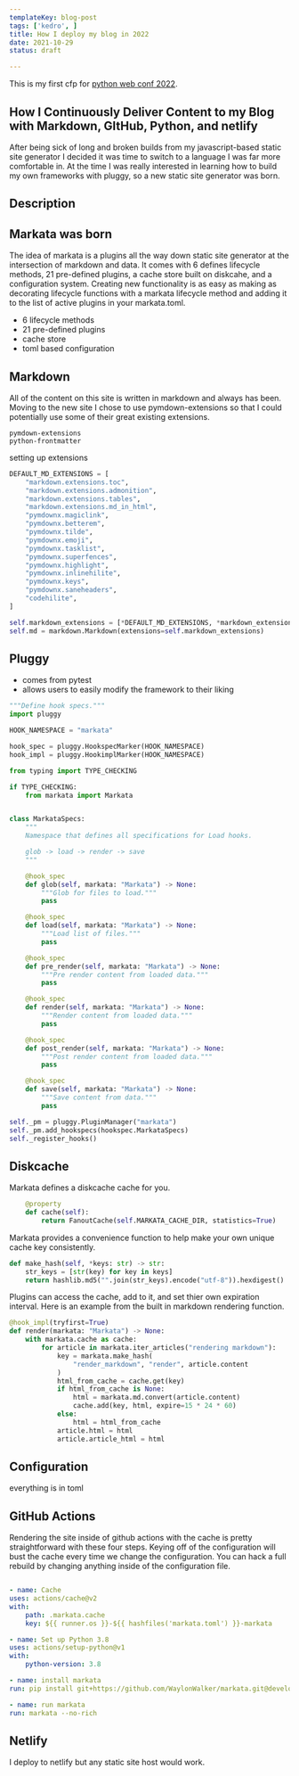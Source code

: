 ```yaml
---
templateKey: blog-post
tags: ['kedro', ]
title: How I deploy my blog in 2022
date: 2021-10-29
status: draft

---
```


This is my first cfp for [python web conf 2022](https://2022.pythonwebconf.com/).

## How I Continuously Deliver Content to my Blog with Markdown, GItHub, Python, and netlify

After being sick of long and broken builds from my javascript-based static site
generator I decided it was time to switch to a language I was far more
comfortable in.  At the time I was really interested in learning how to build
my own frameworks with pluggy, so a new static site generator was born.


## Description

## Markata was born

The idea of markata is a plugins all the way down static site generator at the
intersection of markdown and data.  It comes with 6 defines lifecycle methods,
21 pre-defined plugins, a cache store built on diskcahe, and a configuration
system.  Creating new functionality is as easy as making as decorating
lifecycle functions with a markata lifecycle method and adding it to the list
of active plugins in your markata.toml.

* 6 lifecycle methods
* 21 pre-defined plugins
* cache store
* toml based configuration

## Markdown

All of the content on this site is written in markdown and always has been.
Moving to the new site I chose to use pymdown-extensions so that I could
potentially use some of their great existing extensions.

```
pymdown-extensions
python-frontmatter
```

setting up extensions

``` python
DEFAULT_MD_EXTENSIONS = [
    "markdown.extensions.toc",
    "markdown.extensions.admonition",
    "markdown.extensions.tables",
    "markdown.extensions.md_in_html",
    "pymdownx.magiclink",
    "pymdownx.betterem",
    "pymdownx.tilde",
    "pymdownx.emoji",
    "pymdownx.tasklist",
    "pymdownx.superfences",
    "pymdownx.highlight",
    "pymdownx.inlinehilite",
    "pymdownx.keys",
    "pymdownx.saneheaders",
    "codehilite",
]

self.markdown_extensions = [*DEFAULT_MD_EXTENSIONS, *markdown_extensions]
self.md = markdown.Markdown(extensions=self.markdown_extensions)
```

## Pluggy


* comes from pytest
* allows users to easily modify the framework to their liking


``` python
"""Define hook specs."""
import pluggy

HOOK_NAMESPACE = "markata"

hook_spec = pluggy.HookspecMarker(HOOK_NAMESPACE)
hook_impl = pluggy.HookimplMarker(HOOK_NAMESPACE)

from typing import TYPE_CHECKING

if TYPE_CHECKING:
    from markata import Markata


class MarkataSpecs:
    """
    Namespace that defines all specifications for Load hooks.

    glob -> load -> render -> save
    """

    @hook_spec
    def glob(self, markata: "Markata") -> None:
        """Glob for files to load."""
        pass

    @hook_spec
    def load(self, markata: "Markata") -> None:
        """Load list of files."""
        pass

    @hook_spec
    def pre_render(self, markata: "Markata") -> None:
        """Pre render content from loaded data."""
        pass

    @hook_spec
    def render(self, markata: "Markata") -> None:
        """Render content from loaded data."""
        pass

    @hook_spec
    def post_render(self, markata: "Markata") -> None:
        """Post render content from loaded data."""
        pass

    @hook_spec
    def save(self, markata: "Markata") -> None:
        """Save content from data."""
        pass
```

``` python
self._pm = pluggy.PluginManager("markata")
self._pm.add_hookspecs(hookspec.MarkataSpecs)
self._register_hooks()
```

## Diskcache

Markata defines a diskcache cache for you.

``` python
    @property
    def cache(self):
        return FanoutCache(self.MARKATA_CACHE_DIR, statistics=True)
```

Markata provides a convenience function to help make your own unique cache key
consistently.

``` python
def make_hash(self, *keys: str) -> str:
    str_keys = [str(key) for key in keys]
    return hashlib.md5("".join(str_keys).encode("utf-8")).hexdigest()
```

Plugins can access the cache, add to it, and set thier own expiration interval.
Here is an example from the built in markdown rendering function.

``` python
@hook_impl(tryfirst=True)
def render(markata: "Markata") -> None:
    with markata.cache as cache:
        for article in markata.iter_articles("rendering markdown"):
            key = markata.make_hash(
                "render_markdown", "render", article.content
            )
            html_from_cache = cache.get(key)
            if html_from_cache is None:
                html = markata.md.convert(article.content)
                cache.add(key, html, expire=15 * 24 * 60)
            else:
                html = html_from_cache
            article.html = html
            article.article_html = html
````

## Configuration

everything is in toml

## GitHub Actions

Rendering the site inside of github actions with the cache is pretty
straightforward with these four steps.  Keying off of the configuration will
bust the cache every time we change the configuration.  You can hack a full
rebuild by changing anything inside of the configuration file.

``` yaml

- name: Cache
uses: actions/cache@v2
with:
    path: .markata.cache
    key: ${{ runner.os }}-${{ hashfiles('markata.toml') }}-markata

- name: Set up Python 3.8
uses: actions/setup-python@v1
with:
    python-version: 3.8

- name: install markata
run: pip install git+https://github.com/WaylonWalker/markata.git@develop python-twitter background # checksumdir

- name: run markata
run: markata --no-rich
```
## Netlify

I deploy to netlify but any static site host would work.
